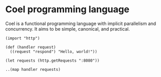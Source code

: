# Coel programming language

Coel is a functional programming language with implicit parallelism and
concurrency.
It aims to be simple, canonical, and practical.

```coel
(import "http")

(def (handler request)
  ((request "respond") "Hello, world!"))

(let requests (http.getRequests ":8080"))

..(map handler requests)
```

